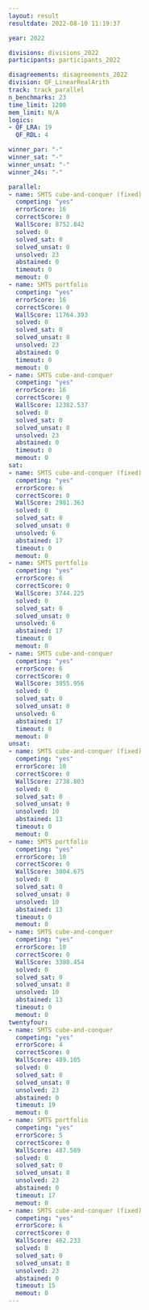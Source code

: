 ```yaml
---
layout: result
resultdate: 2022-08-10 11:19:37

year: 2022

divisions: divisions_2022
participants: participants_2022

disagreements: disagreements_2022
division: QF_LinearRealArith
track: track_parallel
n_benchmarks: 23
time_limit: 1200
mem_limit: N/A
logics:
- QF_LRA: 19
  QF_RDL: 4

winner_par: "-"
winner_sat: "-"
winner_unsat: "-"
winner_24s: "-"

parallel:
- name: SMTS cube-and-conquer (fixed)
  competing: "yes"
  errorScore: 16
  correctScore: 0
  WallScore: 8752.842
  solved: 0
  solved_sat: 0
  solved_unsat: 0
  unsolved: 23
  abstained: 0
  timeout: 0
  memout: 0
- name: SMTS portfolio
  competing: "yes"
  errorScore: 16
  correctScore: 0
  WallScore: 11764.393
  solved: 0
  solved_sat: 0
  solved_unsat: 0
  unsolved: 23
  abstained: 0
  timeout: 0
  memout: 0
- name: SMTS cube-and-conquer
  competing: "yes"
  errorScore: 16
  correctScore: 0
  WallScore: 12382.537
  solved: 0
  solved_sat: 0
  solved_unsat: 0
  unsolved: 23
  abstained: 0
  timeout: 0
  memout: 0
sat:
- name: SMTS cube-and-conquer (fixed)
  competing: "yes"
  errorScore: 6
  correctScore: 0
  WallScore: 2981.363
  solved: 0
  solved_sat: 0
  solved_unsat: 0
  unsolved: 6
  abstained: 17
  timeout: 0
  memout: 0
- name: SMTS portfolio
  competing: "yes"
  errorScore: 6
  correctScore: 0
  WallScore: 3744.225
  solved: 0
  solved_sat: 0
  solved_unsat: 0
  unsolved: 6
  abstained: 17
  timeout: 0
  memout: 0
- name: SMTS cube-and-conquer
  competing: "yes"
  errorScore: 6
  correctScore: 0
  WallScore: 3955.956
  solved: 0
  solved_sat: 0
  solved_unsat: 0
  unsolved: 6
  abstained: 17
  timeout: 0
  memout: 0
unsat:
- name: SMTS cube-and-conquer (fixed)
  competing: "yes"
  errorScore: 10
  correctScore: 0
  WallScore: 2738.803
  solved: 0
  solved_sat: 0
  solved_unsat: 0
  unsolved: 10
  abstained: 13
  timeout: 0
  memout: 0
- name: SMTS portfolio
  competing: "yes"
  errorScore: 10
  correctScore: 0
  WallScore: 3004.675
  solved: 0
  solved_sat: 0
  solved_unsat: 0
  unsolved: 10
  abstained: 13
  timeout: 0
  memout: 0
- name: SMTS cube-and-conquer
  competing: "yes"
  errorScore: 10
  correctScore: 0
  WallScore: 3380.454
  solved: 0
  solved_sat: 0
  solved_unsat: 0
  unsolved: 10
  abstained: 13
  timeout: 0
  memout: 0
twentyfour:
- name: SMTS cube-and-conquer
  competing: "yes"
  errorScore: 4
  correctScore: 0
  WallScore: 489.105
  solved: 0
  solved_sat: 0
  solved_unsat: 0
  unsolved: 23
  abstained: 0
  timeout: 19
  memout: 0
- name: SMTS portfolio
  competing: "yes"
  errorScore: 5
  correctScore: 0
  WallScore: 487.569
  solved: 0
  solved_sat: 0
  solved_unsat: 0
  unsolved: 23
  abstained: 0
  timeout: 17
  memout: 0
- name: SMTS cube-and-conquer (fixed)
  competing: "yes"
  errorScore: 6
  correctScore: 0
  WallScore: 462.233
  solved: 0
  solved_sat: 0
  solved_unsat: 0
  unsolved: 23
  abstained: 0
  timeout: 15
  memout: 0
---
```

